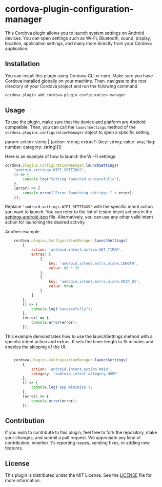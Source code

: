 # cordova-plugin-configuration-manager

This Cordova plugin allows you to launch system settings on Android devices. You can open settings such as Wi-Fi, Bluetooth, sound, display, location, application settings, and many more directly from your Cordova application.

## Installation

You can install this plugin using Cordova CLI or npm. Make sure you have Cordova installed globally on your machine. Then, navigate to the root directory of your Cordova project and run the following command:

```bash
cordova plugin add cordova-plugin-configuration-manager
```

## Usage

To use the plugin, make sure that the device and platform are Android compatible. 
Then, you can call the `launchSettings` method of the `cordova.plugins.configurationManager` object to open a specific setting.

param: action: string | {action: string; extras?: {key: string; value: any; flag: number; category: string}[]}

Here is an example of how to launch the Wi-Fi settings:

```javascript
cordova.plugins.ConfigurationManager.launchSettings(
    "android.settings.WIFI_SETTINGS",
    () => {
        console.log("Setting launched successfully");
    },
    (error) => {
        console.error("Error launching setting: " + error);
    });
```
Replace `"android.settings.WIFI_SETTINGS"` with the specific intent action you want to launch. You can refer to the list of tested intent actions in the [settings-android.json](./settings-android.json) file. Alternatively, you can use any other valid intent action for launching the desired activity.


Another example. 

```javascript
    cordova.plugins.ConfigurationManager.launchSettings(
        {
            action: 'android.intent.action.SET_TIMER',
            extras: [
                {
                    key: 'android.intent.extra.alarm.LENGTH',
                    value: 60 * 15
                },
                {
                    key: 'android.intent.extra.alarm.SKIP_UI',
                    value: true
                }
            ]
        },
        () => {
            console.log("successfully");
        },
        (error) => {
            console.error(error);
        });
```
This example demonstrates how to use the launchSettings method with a specific intent action and extras. 
It sets the timer length to 15 minutes and enables the skipping of the UI. 

```javascript

    cordova.plugins.ConfigurationManager.launchSettings(
        {
            action: 'android.intent.action.MAIN',
            category: 'android.intent.category.HOME'
        },
        () => {
            console.log('app minimize');
        },
        (error) => {
            console.error(error);
        });

```


## Contribution

If you wish to contribute to this plugin, feel free to fork the repository, make your changes, and submit a pull request. We appreciate any kind of contribution, whether it's reporting issues, sending fixes, or adding new features.

## License

This plugin is distributed under the MIT License. See the [LICENSE](./LICENSE) file for more information.
